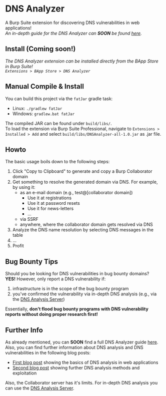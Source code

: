 # DNS Analyzer
A Burp Suite extension for discovering DNS vulnerabilities in web applications!  
*An in-depth guide for the DNS Analyzer can **SOON** be found [here](https://sec-consult.com/blog/detail/dns-analyzer-finding-dns-vulnerabilities-with-burp-suite/).*
## Install (Coming soon!)

*The DNS Analyzer extension can be installed directly from the BApp Store in Burp Suite!  
```Extensions > BApp Store > DNS Analyzer```*

## Manual Compile & Install
You can build this project via the ```fatJar``` gradle task:  
- Linux: ```./gradlew fatJar```  
- Windows: ```gradlew.bat fatJar```  

The compiled JAR can be found under ```build/libs/```.  
To load the extension via Burp Suite Professional, navigate to ```Extensions > Installed > Add``` and select
```build/libs/DNSAnalyzer-all-1.0.jar``` as .jar file.

## Howto
The basic usage boils down to the following steps:  
1. Click "Copy to Clipboard" to generate and copy a Burp Collaborator domain
2. Get something to resolve the generated domain via DNS. For example, by using it:
   - as an e-mail domain (e.g., test@[collaborator domain])
      - Use it at registrations
      - Use it at password resets
      - Use it for news-letters
      - ...
   - via SSRF
   - anywhere, where the collaborator domain gets resolved via DNS
3. Analyze the DNS name resolution by selecting DNS messages in the table
4. ...
5. Profit

## Bug Bounty Tips
Should you be looking for DNS vulnerabilities in bug bounty domains?  
**YES!** However, only report a DNS vulnerability if:  
1. infrastructure is in the scope of the bug bounty program
2. you've confirmed the vulnerability via in-depth DNS analysis (e.g., via the [DNS Analysis Server](https://github.com/The-Login/DNS-Analysis-Server))  

Essentially, **don't flood bug bounty programs with DNS vulnerability reports without doing proper research first!**
## Further Info
As already mentioned, you can **SOON** find a full DNS Analyzer guide [here](https://sec-consult.com/blog/detail/dns-analyzer-finding-dns-vulnerabilities-with-burp-suite/).  
Also, you can find further information about DNS analysis and DNS vulnerabilities in the following blog posts:  
- [First blog post](https://sec-consult.com/blog/detail/forgot-password-taking-over-user-accounts-kaminsky-style/) showing the basics of DNS analysis in web applications
- [Second blog post](https://sec-consult.com/blog/detail/melting-the-dns-iceberg-taking-over-your-infrastructure-kaminsky-style/) showing further DNS analysis methods and exploitation  

Also, the Collaborator server has it's limits. For in-depth DNS analysis you can use the [DNS Analysis Server](https://github.com/The-Login/DNS-Analysis-Server).